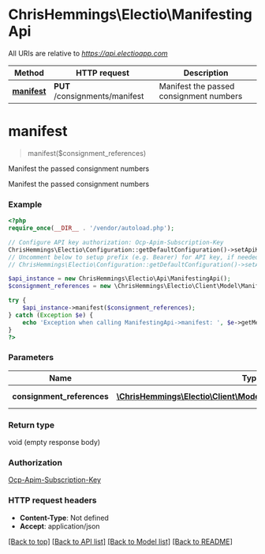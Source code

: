 # ChrisHemmings\Electio\ManifestingApi

All URIs are relative to *https://api.electioapp.com*

Method | HTTP request | Description
------------- | ------------- | -------------
[**manifest**](ManifestingApi.md#manifest) | **PUT** /consignments/manifest | Manifest the passed consignment numbers


# **manifest**
> manifest($consignment_references)

Manifest the passed consignment numbers

Manifest the passed consignment numbers

### Example
```php
<?php
require_once(__DIR__ . '/vendor/autoload.php');

// Configure API key authorization: Ocp-Apim-Subscription-Key
ChrisHemmings\Electio\Configuration::getDefaultConfiguration()->setApiKey('Ocp-Apim-Subscription-Key', 'YOUR_API_KEY');
// Uncomment below to setup prefix (e.g. Bearer) for API key, if needed
// ChrisHemmings\Electio\Configuration::getDefaultConfiguration()->setApiKeyPrefix('Ocp-Apim-Subscription-Key', 'Bearer');

$api_instance = new ChrisHemmings\Electio\Api\ManifestingApi();
$consignment_references = new \ChrisHemmings\Electio\Client\Model\ManifestConsignmentsRequest(); // \ChrisHemmings\Electio\Client\Model\ManifestConsignmentsRequest | Consignment to create

try {
    $api_instance->manifest($consignment_references);
} catch (Exception $e) {
    echo 'Exception when calling ManifestingApi->manifest: ', $e->getMessage(), PHP_EOL;
}
?>
```

### Parameters

Name | Type | Description  | Notes
------------- | ------------- | ------------- | -------------
 **consignment_references** | [**\ChrisHemmings\Electio\Client\Model\ManifestConsignmentsRequest**](../Model/ManifestConsignmentsRequest.md)| Consignment to create | [optional]

### Return type

void (empty response body)

### Authorization

[Ocp-Apim-Subscription-Key](../../README.md#Ocp-Apim-Subscription-Key)

### HTTP request headers

 - **Content-Type**: Not defined
 - **Accept**: application/json

[[Back to top]](#) [[Back to API list]](../../README.md#documentation-for-api-endpoints) [[Back to Model list]](../../README.md#documentation-for-models) [[Back to README]](../../README.md)

